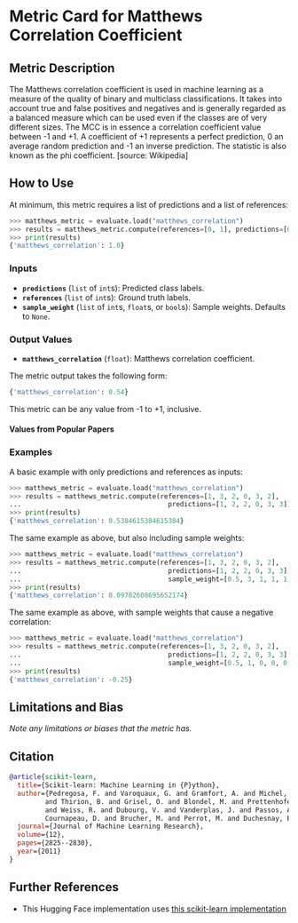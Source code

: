 # Metric Card for Matthews Correlation Coefficient

## Metric Description
The Matthews correlation coefficient is used in machine learning as a
measure of the quality of binary and multiclass classifications. It takes
into account true and false positives and negatives and is generally
regarded as a balanced measure which can be used even if the classes are of
very different sizes. The MCC is in essence a correlation coefficient value
between -1 and +1. A coefficient of +1 represents a perfect prediction, 0
an average random prediction and -1 an inverse prediction.  The statistic
is also known as the phi coefficient. [source: Wikipedia]

## How to Use
At minimum, this metric requires a list of predictions and a list of references:
```python
>>> matthews_metric = evaluate.load("matthews_correlation")
>>> results = matthews_metric.compute(references=[0, 1], predictions=[0, 1])
>>> print(results)
{'matthews_correlation': 1.0}
```

### Inputs
- **`predictions`** (`list` of `int`s): Predicted class labels.
- **`references`** (`list` of `int`s): Ground truth labels.
- **`sample_weight`** (`list` of `int`s, `float`s, or `bool`s): Sample weights. Defaults to `None`.

### Output Values
- **`matthews_correlation`** (`float`): Matthews correlation coefficient.

The metric output takes the following form:
```python
{'matthews_correlation': 0.54}
```

This metric can be any value from -1 to +1, inclusive.

#### Values from Popular Papers


### Examples
A basic example with only predictions and references as inputs:
```python
>>> matthews_metric = evaluate.load("matthews_correlation")
>>> results = matthews_metric.compute(references=[1, 3, 2, 0, 3, 2],
...                                     predictions=[1, 2, 2, 0, 3, 3])
>>> print(results)
{'matthews_correlation': 0.5384615384615384}
```

The same example as above, but also including sample weights:
```python
>>> matthews_metric = evaluate.load("matthews_correlation")
>>> results = matthews_metric.compute(references=[1, 3, 2, 0, 3, 2],
...                                     predictions=[1, 2, 2, 0, 3, 3],
...                                     sample_weight=[0.5, 3, 1, 1, 1, 2])
>>> print(results)
{'matthews_correlation': 0.09782608695652174}
```

The same example as above, with sample weights that cause a negative correlation:
```python
>>> matthews_metric = evaluate.load("matthews_correlation")
>>> results = matthews_metric.compute(references=[1, 3, 2, 0, 3, 2],
...                                     predictions=[1, 2, 2, 0, 3, 3],
...                                     sample_weight=[0.5, 1, 0, 0, 0, 1])
>>> print(results)
{'matthews_correlation': -0.25}
```

## Limitations and Bias
*Note any limitations or biases that the metric has.*


## Citation
```bibtex
@article{scikit-learn,
  title={Scikit-learn: Machine Learning in {P}ython},
  author={Pedregosa, F. and Varoquaux, G. and Gramfort, A. and Michel, V.
         and Thirion, B. and Grisel, O. and Blondel, M. and Prettenhofer, P.
         and Weiss, R. and Dubourg, V. and Vanderplas, J. and Passos, A. and
         Cournapeau, D. and Brucher, M. and Perrot, M. and Duchesnay, E.},
  journal={Journal of Machine Learning Research},
  volume={12},
  pages={2825--2830},
  year={2011}
}
```

## Further References

- This Hugging Face implementation uses [this scikit-learn implementation](https://scikit-learn.org/stable/modules/generated/sklearn.metrics.matthews_corrcoef.html)